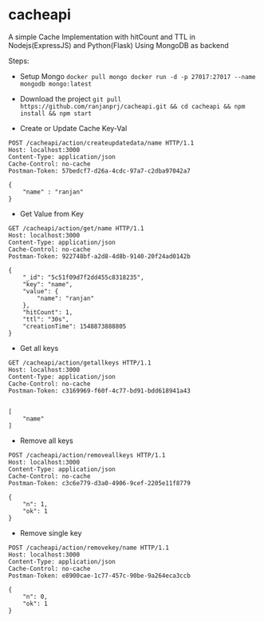 # cacheapi

A simple Cache Implementation with hitCount and TTL in Nodejs(ExpressJS) and Python(Flask)
Using MongoDB as backend

Steps:
- Setup Mongo
` docker pull mongo
 docker run -d -p 27017:27017 --name mongodb mongo:latest
 `
 
- Download the project
`git pull https://github.com/ranjanprj/cacheapi.git && cd cacheapi && npm install && npm start`


- Create or Update Cache Key-Val
```
POST /cacheapi/action/createupdatedata/name HTTP/1.1
Host: localhost:3000
Content-Type: application/json
Cache-Control: no-cache
Postman-Token: 57bedcf7-d26a-4cdc-97a7-c2dba97042a7

{
	"name" : "ranjan"
}
```

- Get Value from Key
```
GET /cacheapi/action/get/name HTTP/1.1
Host: localhost:3000
Content-Type: application/json
Cache-Control: no-cache
Postman-Token: 922748bf-a2d8-4d8b-9140-20f24ad0142b

{
    "_id": "5c51f09d7f2dd455c8318235",
    "key": "name",
    "value": {
        "name": "ranjan"
    },
    "hitCount": 1,
    "ttl": "30s",
    "creationTime": 1548873888805
}
```

- Get all keys

```
GET /cacheapi/action/getallkeys HTTP/1.1
Host: localhost:3000
Content-Type: application/json
Cache-Control: no-cache
Postman-Token: c3169969-f60f-4c77-bd91-bdd618941a43


[
    "name"
]
```

- Remove all keys
```
POST /cacheapi/action/removeallkeys HTTP/1.1
Host: localhost:3000
Content-Type: application/json
Cache-Control: no-cache
Postman-Token: c3c6e779-d3a0-4906-9cef-2205e11f8779

{
    "n": 1,
    "ok": 1
}
```

- Remove single key
```
POST /cacheapi/action/removekey/name HTTP/1.1
Host: localhost:3000
Content-Type: application/json
Cache-Control: no-cache
Postman-Token: e8900cae-1c77-457c-90be-9a264eca3ccb

{
    "n": 0,
    "ok": 1
}
```


